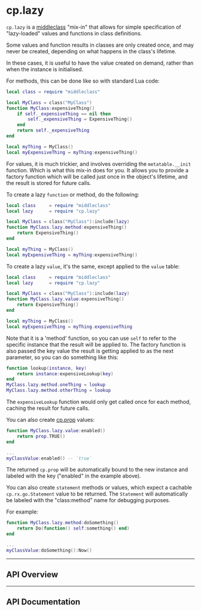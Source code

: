 # cp.lazy

`cp.lazy` is a [middleclass](https://github.com/kikito/middleclass) "mix-in" that allows for
simple specification of "lazy-loaded" values and functions in class definitions.

Some values and function results in classes are only created once, and may never be created,
depending on what happens in the class's lifetime.

In these cases, it is useful to have the value created on demand, rather than when the instance
is initialised.

For methods, this can be done like so with standard Lua code:

```lua
local class = require "middleclass"

local MyClass = class("MyClass")
function MyClass:expensiveThing()
    if self._expensiveThing == nil then
        self._expensiveThing = ExpensiveThing()
    end
    return self._expensiveThing
end

local myThing = MyClass()
local myExpensiveThing = myThing:expensiveThing()
```

For values, it is much trickier, and involves overriding the `metatable.__init` function. Which is
what this mix-in does for you. It allows you to provide a factory function which will be called just
once in the object's lifetime, and the result is stored for future calls.

To create a lazy `function` or method, do the following:

```lua
local class     = require "middleclass"
local lazy      = require "cp.lazy"

local MyClass = class("MyClass"):include(lazy)
function MyClass.lazy.method:expensiveThing()
    return ExpensiveThing()
end

local myThing = MyClass()
local myExpensiveThing = myThing:expensiveThing()
```

To create a lazy `value`, it's the same, except applied to the `value` table:

```lua
local class     = require "middleclass"
local lazy      = require "cp.lazy"

local MyClass = class("MyClass"):include(lazy)
function MyClass.lazy.value:expensiveThing()
    return ExpensiveThing()
end

local myThing = MyClass()
local myExpensiveThing = myThing.expensiveThing
```

Note that it is a 'method' function, so you can use `self` to refer to the specific instance
that the result will be applied to. The factory function is also passed the key value the
result is getting applied to as the next parameter, so you can do something like this:

```lua
function lookup(instance, key)
    return instance:expensiveLookup(key)
end
MyClass.lazy.method.oneThing = lookup
MyClass.lazy.method.otherThing = lookup
```

The `expensiveLookup` function would only get called once for each method, caching the result for future calls.

You can also create [cp.prop](cp.prop.md) values:

```lua
function MyClass.lazy.value:enabled()
    return prop.TRUE()
end

...
myClassValue:enabled() -- `true`
```

The returned `cp.prop` will be automatically bound
to the new instance and labeled with the key ("enabled" in the example above).

You can also create `statement` methods or values, which expect a cachable `cp.rx.go.Statement` value to be returned.
The `Statement` will automatically be labeled with the "class:method" name for debugging purposes.

For example:

```lua
function MyClass.lazy.method:doSomething()
    return Do(function() self:something() end)
end

...
myClassValue:doSomething():Now()
```

---

## API Overview

---

## API Documentation

